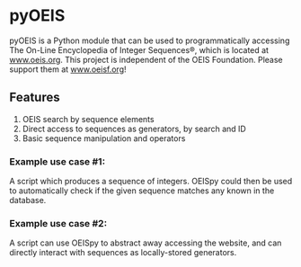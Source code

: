 # pyOEIS

pyOEIS is a Python module that can be used to programmatically accessing
The On-Line Encyclopedia of Integer Sequences®, which is located at www.oeis.org.  This project is independent of the OEIS Foundation.  Please support them at www.oeisf.org!

## Features
1. OEIS search by sequence elements
2. Direct access to sequences as generators, by search and ID
3. Basic sequence manipulation and operators

### Example use case #1:
A script which produces a sequence of integers.  OEISpy could then be used to automatically check if the given sequence matches any known in the database.

### Example use case #2:
A script can use OEISpy to abstract away accessing the website, and can directly interact with sequences as locally-stored generators.

